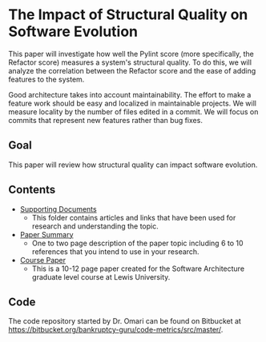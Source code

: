 # The Impact of Structural Quality on Software Evolution

This paper will investigate how well the Pylint score (more specifically, the Refactor score) measures a system's structural quality. To do this, we will analyze the correlation between the Refactor score and the ease of adding features to the system.

Good architecture takes into account maintainability. The effort to make a feature work should be easy and localized in maintainable projects. We will measure locality by the number of files edited in a commit. We will focus on commits that represent new features rather than bug fixes.

## Goal

This paper will review how structural quality can impact software evolution.

## Contents

* [Supporting Documents](./Supporting%20Documents)
  * This folder contains articles and links that have been used for research and understanding the topic.
* [Paper Summary](./summary.pdf)
  * One to two page description of the paper topic including 6 to 10 references that you intend to use in your research.
* [Course Paper](./cousreproject.pdf)
  * This is a 10-12 page paper created for the Software Architecture graduate level course at Lewis University.

## Code

The code repository started by Dr. Omari can be found on Bitbucket at https://bitbucket.org/bankruptcy-guru/code-metrics/src/master/.
